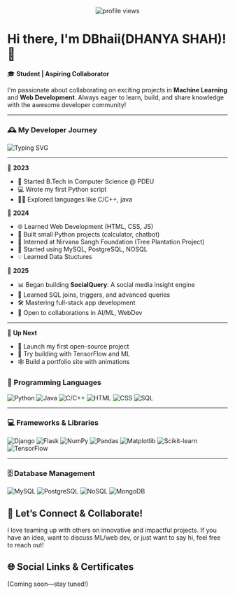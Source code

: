 <p align="center">
  <img src="https://komarev.com/ghpvc/?username=your-username&label=Profile%20views&color=brightgreen" alt="profile views"/>
</p>

# Hi there, I'm DBhaii(DHANYA SHAH)! 👋

🎓 **Student | Aspiring Collaborator**

I'm passionate about collaborating on exciting projects in **Machine Learning** and **Web Development**. Always eager to learn, build, and share knowledge with the awesome developer community!

---

### 🕰️ My Developer Journey

<!-- Typing effect -->
![Typing SVG](https://readme-typing-svg.herokuapp.com?font=Fira+Code&size=18&pause=1000&center=true&vCenter=true&width=450&lines=Learning+never+stops...;Building+bit+by+bit+every+day!;🚀+Scroll+down+to+see+the+journey)

---

📍 **2023**
- 🏫 Started B.Tech in Computer Science @ PDEU
- 💻 Wrote my first Python script
- 🧑‍💻 Explored languages like C/C++, java

📍 **2024**
- 🌐 Learned Web Development (HTML, CSS, JS)
- 🐍 Built small Python projects (calculator, chatbot)
- 🌿 Interned at Nirvana Sangh Foundation (Tree Plantation Project)
- 🧠 Started using MySQL, PostgreSQL, NOSQL
- 💡 Learned Data Stuctures

📍 **2025**
- 📊 Began building **SocialQuery**: A social media insight engine
- 📘 Learned SQL joins, triggers, and advanced queries
- 🛠️ Mastering full-stack app development
- 🤝 Open to collaborations in AI/ML, WebDev

---

🎯 **Up Next**
- 🚀 Launch my first open-source project
- 🧪 Try building with TensorFlow and ML
- 🕸️ Build a portfolio site with animations



### 🧠 Programming Languages
![Python](https://img.shields.io/badge/Python-blue?logo=python&logoColor=white)
![Java](https://img.shields.io/badge/Java-orange?logo=java&logoColor=white)
![C/C++](https://img.shields.io/badge/C/C++-blue?logo=c%2b%2b&logoColor=white)
![HTML](https://img.shields.io/badge/HTML-orange?logo=html5&logoColor=white)
![CSS](https://img.shields.io/badge/CSS-blue?logo=css3&logoColor=white)
![SQL](https://img.shields.io/badge/SQL-lightblue?logo=mysql&logoColor=white)


---

### 💻 Frameworks & Libraries

![Django](https://img.shields.io/badge/Django-darkgreen?logo=django&logoColor=white)
![Flask](https://img.shields.io/badge/Flask-black?logo=flask&logoColor=white)
![NumPy](https://img.shields.io/badge/NumPy-013243?logo=numpy&logoColor=white)
![Pandas](https://img.shields.io/badge/Pandas-150458?logo=pandas&logoColor=white)
![Matplotlib](https://img.shields.io/badge/Matplotlib-11557C?logo=matplotlib&logoColor=white)
![Scikit-learn](https://img.shields.io/badge/Scikit--learn-F7931E?logo=scikit-learn&logoColor=black)
![TensorFlow](https://img.shields.io/badge/TensorFlow-FF6F00?logo=tensorflow&logoColor=white)

---

### 🗄️ Database Management
![MySQL](https://img.shields.io/badge/MySQL-blue?logo=mysql&logoColor=white)
![PostgreSQL](https://img.shields.io/badge/PostgreSQL-blue?logo=postgresql&logoColor=white)
![NoSQL](https://img.shields.io/badge/NoSQL-black?logo=nodedotjs&logoColor=white)
![MongoDB](https://img.shields.io/badge/MongoDB-green?logo=mongodb&logoColor=white)


## 🤝 Let’s Connect & Collaborate!

I love teaming up with others on innovative and impactful projects. If you have an idea, want to discuss ML/web dev, or just want to say hi, feel free to reach out!


## 🌐 Social Links & Certificates

(Coming soon—stay tuned!)




